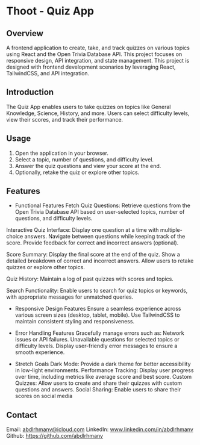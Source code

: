 # Thoot - Quiz App

## Overview
A frontend application to create, take, and track quizzes on various topics using React and the Open Trivia Database API. This project focuses on responsive design, API integration, and state management. This project is designed with frontend development scenarios by leveraging React, TailwindCSS, and API integration.

## Introduction
The Quiz App enables users to take quizzes on topics like General Knowledge, Science, History, and more. Users can select difficulty levels, view their scores, and track their performance.

## Usage
1. Open the application in your browser.
2. Select a topic, number of questions, and difficulty level.
3. Answer the quiz questions and view your score at the end.
4. Optionally, retake the quiz or explore other topics.

## Features
- Functional Features
Fetch Quiz Questions: Retrieve questions from the Open Trivia Database API based on user-selected topics, number of questions, and difficulty levels.

Interactive Quiz Interface:
    Display one question at a time with multiple-choice answers.
    Navigate between questions while keeping track of the score.
    Provide feedback for correct and incorrect answers (optional).

Score Summary:
    Display the final score at the end of the quiz.
    Show a detailed breakdown of correct and incorrect answers.
    Allow users to retake quizzes or explore other topics.

Quiz History: Maintain a log of past quizzes with scores and topics.

Search Functionality: Enable users to search for quiz topics or keywords, with appropriate messages for unmatched queries.

- Responsive Design Features
Ensure a seamless experience across various screen sizes (desktop, tablet, mobile).
Use TailwindCSS to maintain consistent styling and responsiveness.

- Error Handling Features
Gracefully manage errors such as:
    Network issues or API failures.
    Unavailable questions for selected topics or difficulty levels.
Display user-friendly error messages to ensure a smooth experience.

- Stretch Goals
Dark Mode: Provide a dark theme for better accessibility in low-light environments.
Performance Tracking: Display user progress over time, including metrics like average score and best score.
Custom Quizzes: Allow users to create and share their quizzes with custom questions and answers.
Social Sharing: Enable users to share their scores on social media 

## Contact 

Email: abdlrhmanv@icloud.com
LinkedIn: www.linkedin.com/in/abdlrhmanv
Github: https://github.com/abdlrhmanv
